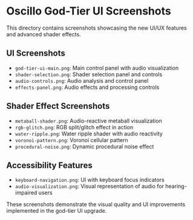 # Oscillo God-Tier UI Screenshots

This directory contains screenshots showcasing the new UI/UX features and advanced shader effects.

## UI Screenshots

- `god-tier-ui-main.png`: Main control panel with audio visualization
- `shader-selection.png`: Shader selection panel and controls
- `audio-controls.png`: Audio analysis and control panel
- `effects-panel.png`: Audio effects and processing controls

## Shader Effect Screenshots

- `metaball-shader.png`: Audio-reactive metaball visualization
- `rgb-glitch.png`: RGB split/glitch effect in action
- `water-ripple.png`: Water ripple shader with audio reactivity
- `voronoi-pattern.png`: Voronoi cellular pattern
- `procedural-noise.png`: Dynamic procedural noise effect

## Accessibility Features

- `keyboard-navigation.png`: UI with keyboard focus indicators
- `audio-visualization.png`: Visual representation of audio for hearing-impaired users

These screenshots demonstrate the visual quality and UI improvements implemented in the god-tier UI upgrade.

